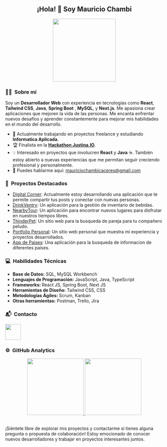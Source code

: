 <div align="center">
  <h2>¡Hola! 👋 Soy Mauricio Chambi </h2> 
  <img src="https://mauricio-chambi.netlify.app/LogoPage.png" width="200px" height="200px"/>
</div>

### 👨‍💻 &nbsp;Sobre mí
Soy un **Desarrollador Web** con experiencia en tecnologías como **React**, **Tailwind CSS**, **Java**, **Spring Boot** , **MySQL**, y **Next.js**. Me apasiona crear aplicaciones que mejoren la vida de las personas. Me encanta enfrentar nuevos desafíos y aprender constantemente para mejorar mis habilidades en el mundo del desarrollo.

- 💼 Actualmente trabajando en proyectos freelance y estudiando **Informatica Aplicada**.
- 🏆 Finalista en la <a target="_blank" href="https://drive.google.com/file/d/1dsnGmJF38at_e3ZymZZvB7vwHD_6UYz7/view">**Hackathon Justina.IO**</a>.
- 💡 Interesado en proyectos que involucren **React** y **Java** ☕. También estoy abierto a nuevas experiencias que me permitan seguir creciendo profesional y personalmente.
- 📧 Puedes hablarme aqui: mauriciochambicaceres@gmail.com

### 🚀 &nbsp;Proyectos Destacados
- <a targer="_blank" href="https://digital-corner.netlify.app/">Digital Corner</a>: Actualmente estoy desarrollando una aplicación que te permite compartir tus posts y conectar con nuevas personas.<br>
- <a target="_blank" href="https://drinkventry.netlify.app/">DrinkVentry</a>: Un aplicación para la gestión de inventario de bebidas.<br>
- <a target="_blank" href="https://nearbytour.vercel.app/home">NearbyTour</a>: Un aplicación para encontrar nuevos lugares para disfrutar en nuestros tiempos libres.<br>
- <a target="_blank" href="https://thinderpet.vercel.app/">ThinderPet</a>: Un sitio web para la busqueda de pareja para tu compañero peludo.<br>
- <a target="_blank" href="https://mauricio-chambi.netlify.app">Portfolio Personal</a>: Un sitio web personal que muestra mi experiencia y proyectos desarrollados.<br>
- <a target="_blank" href="https://countries-api-rest-react.netlify.app">App de Paises</a>: Una aplicación para la busqueda de informacion de diferentes paises.<br>

### 💻 &nbsp;Habilidades Técnicas
- <b>Base de Datos:</b> SQL, MySQL Workbench<br>
- <b>Lenguajes de Programación:</b> JavaScript, Java, TypeScript<br>
- <b>Frameworks: </b> React JS, Spring Boot, Next JS<br>
- <b>Herramientas de Diseño:</b> Tailwind CSS, CSS <br>
- <b>Metodologías Ágiles: </b> Scrum, Kanban<br>
- <b>Otras herramientas:</b> Postman, Trello, Jira<br>

### 📬 &nbsp;Contacto

<a href="https://www.linkedin.com/in/mauricio-chambi-7a90b724a/"><img width="50px" src="https://cdn.jsdelivr.net/gh/devicons/devicon@latest/icons/linkedin/linkedin-original.svg" /></a>

### ⚙️ &nbsp;GitHub Analytics
<p align="center">
  <a href="https://github.com/De1t4">
    <img height="180em" src="https://github-readme-stats-eight-theta.vercel.app/api?username=De1t4&show_icons=true&theme=radical&include_all_commits=true&count_private=true">
    <img height="180em" src="https://github-readme-stats-eight-theta.vercel.app/api/top-langs/?username=De1t4&layout=compact&langs_count=8&theme=radical">
  </a>
</p>

<br>
¡Siéntete libre de explorar mis proyectos y contactarme si tienes alguna pregunta o propuesta de colaboración! Estoy emocionado de conocer nuevos desarrolladores y trabajar en proyectos interesantes juntos.
